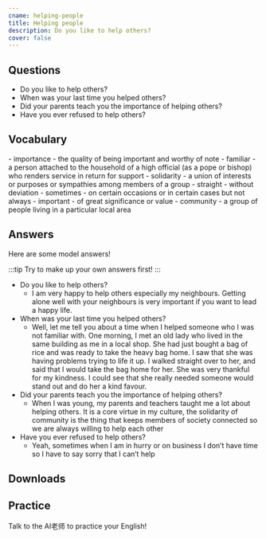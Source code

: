 ```yaml
---
cname: helping-people
title: Helping people
description: Do you like to help others?
cover: false
---
```

<banner></banner>

## Questions

- Do you like to help others?
- When was your last time you helped others?
- Did your parents teach you the importance of helping others?
- Have you ever refused to help others?

## Vocabulary

<vocab-list>
- importance
  - the quality of being important and worthy of note
- familiar
  - a person attached to the household of a high official (as a pope or bishop) who renders service in return for support  
- solidarity
  - a union of interests or purposes or sympathies among members of a group  
- straight
  - without deviation
- sometimes
  - on certain occasions or in certain cases but not always
- important
  - of great significance or value
- community
  - a group of people living in a particular local area

<!-- blank -->

</vocab-list>

## Answers
Here are some model answers!

:::tip
Try to make up your own answers first!
:::

- Do you like to help others?
  - I am very happy to help others especially my neighbours. Getting alone well with your neighbours is very important if you want to lead a happy life.
- When was your last time you helped others?
  - Well, let me tell you about a time when I helped someone who I was not familiar with. One morning, I met an old lady who lived in the same building as me in a local shop. She had just bought a bag of rice and was ready to take the heavy bag home. I saw that she was having problems trying to life it up. I walked straight over to her, and said that I would take the bag home for her. She was very thankful for my kindness. I could see that she really needed someone would stand out and do her a kind favour.
- Did your parents teach you the importance of helping others?
  - When I was young, my parents and teachers taught me a lot about helping others. It is a core virtue in my culture, the solidarity of community is the thing that keeps members of society connected so we are always willing to help each other
- Have you ever refused to help others?
  - Yeah, sometimes when I am in hurry or on business I don’t have time so I have to say sorry that I can’t help

## Downloads
<downloads></downloads>

## Practice
Talk to the AI老师 to practice your English!
<qrfooter></qrfooter>




